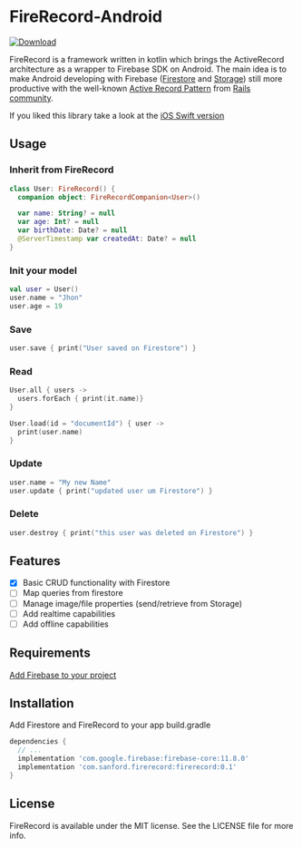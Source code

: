 # FireRecord-Android

[ ![Download](https://api.bintray.com/packages/sanf0rd/maven/FireRecord/images/download.svg) ](https://bintray.com/sanf0rd/maven/FireRecord/_latestVersion)

FireRecord is a framework written in kotlin which brings the ActiveRecord architecture as a wrapper to Firebase SDK on Android. The main idea is to make Android developing with Firebase ([Firestore](https://firebase.google.com/docs/firestore) and [Storage](https://firebase.google.com/docs/storage)) still more productive with the well-known [Active Record Pattern](http://guides.rubyonrails.org/active_record_basics.html) from [Rails community](http://rubyonrails.org/community).

If you liked this library take a look at the [iOS Swift version](https://github.com/victoraliss0n/FireRecord)

## Usage

### Inherit from FireRecord

```kotlin
class User: FireRecord() {
  companion object: FireRecordCompanion<User>()

  var name: String? = null
  var age: Int? = null
  var birthDate: Date? = null
  @ServerTimestamp var createdAt: Date? = null
}
```

### Init your model
```kotlin
val user = User()
user.name = "Jhon"
user.age = 19
```

### Save
```kotlin
user.save { print("User saved on Firestore") }
```

### Read
```kotlin
User.all { users ->
  users.forEach { print(it.name)}
}

User.load(id = "documentId") { user ->
  print(user.name)
}
```

### Update
```kotlin
user.name = "My new Name"
user.update { print("updated user um Firestore") }
```

### Delete
```kotlin
user.destroy { print("this user was deleted on Firestore") }
```

## Features

- [x] Basic CRUD functionality with Firestore
- [ ] Map queries from firestore
- [ ] Manage image/file properties (send/retrieve from Storage)
- [ ] Add realtime capabilities
- [ ] Add offline capabilities

## Requirements

[Add Firebase to your project](https://firebase.google.com/docs/android/setup)

## Installation

Add Firestore and FireRecord to your app build.gradle

```groovy
dependencies {
  // ...
  implementation 'com.google.firebase:firebase-core:11.8.0'
  implementation 'com.sanford.firerecord:firerecord:0.1'
}
```

## License

FireRecord is available under the MIT license. See the LICENSE file for more info.
